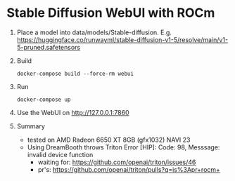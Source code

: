 # Stable Diffusion WebUI with ROCm

1. Place a model into data/models/Stable-diffusion. E.g. https://huggingface.co/runwayml/stable-diffusion-v1-5/resolve/main/v1-5-pruned.safetensors

2. Build
   ```shell
   docker-compose build --force-rm webui
   ```

3. Run
   ```shell
   docker-compose up
   ```

4. Use the WebUI on http://127.0.0.1:7860

5. Summary 
   - tested on AMD Radeon 6650 XT 8GB (gfx1032) NAVI 23
   - Using DreamBooth throws Triton Error [HIP]:  Code: 98, Messsage: invalid device function
      - waiting for: https://github.com/openai/triton/issues/46
      - pr's: https://github.com/openai/triton/pulls?q=is%3Apr+rocm+